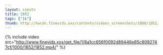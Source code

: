 ```yaml
--- 
layout: sieutv
title: 1852
tags: ["1k"]
thumb: http://hwcdn.finevids.xxx/contents/videos_screenshots/1000/1852/preview.mp4.jpg
---
```

{% include video src="http://www.finevids.xxx/get_file/1/8a1cc656f0092d89446e85c8092747cf/1000/1852/1852.mp4/" %} 
